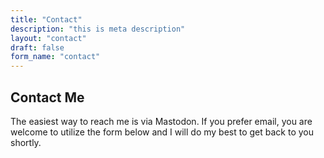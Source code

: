 ```yaml
---
title: "Contact"
description: "this is meta description"
layout: "contact"
draft: false
form_name: "contact"
---
```

## Contact Me

The easiest way to reach me is via Mastodon. If you prefer email, you are welcome to utilize the form below and I will do my best to get back to you shortly.
